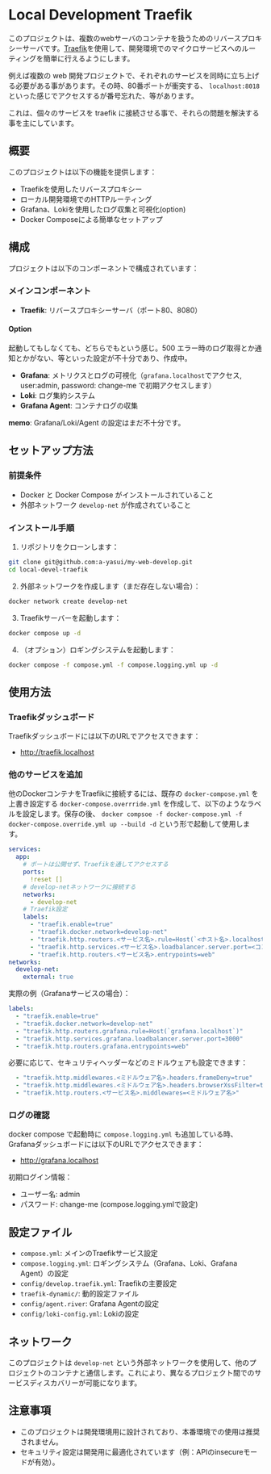 # Local Development Traefik

このプロジェクトは、複数のwebサーバのコンテナを扱うためのリバースプロキシーサーバです。[Traefik](https://traefik.io/)を使用して、開発環境でのマイクロサービスへのルーティングを簡単に行えるようにします。

例えば複数の web 開発プロジェクトで、それぞれのサービスを同時に立ち上げる必要がある事があります。その時、80番ポートが衝突する、 `localhost:8018` といった感じでアクセスするが番号忘れた、等があります。

これは、個々のサービスを traefik に接続させる事で、それらの問題を解決する事を主にしています。

## 概要

このプロジェクトは以下の機能を提供します：

- Traefikを使用したリバースプロキシー
- ローカル開発環境でのHTTPルーティング
- Grafana、Lokiを使用したログ収集と可視化(option)
- Docker Composeによる簡単なセットアップ

## 構成

プロジェクトは以下のコンポーネントで構成されています：

### メインコンポーネント

- **Traefik**: リバースプロキシーサーバ（ポート80、8080）

#### Option

起動してもしなくても、どちらでもという感じ。500 エラー時のログ取得とか通知とかがない、等といった設定が不十分であり、作成中。

- **Grafana**: メトリクスとログの可視化（`grafana.localhost`でアクセス, user:admin, password: change-me で初期アクセスします）
- **Loki**: ログ集約システム
- **Grafana Agent**: コンテナログの収集

**memo**: Grafana/Loki/Agent の設定はまだ不十分です。

## セットアップ方法

### 前提条件

- Docker と Docker Compose がインストールされていること
- 外部ネットワーク `develop-net` が作成されていること

### インストール手順

1. リポジトリをクローンします：

```bash
git clone git@github.com:a-yasui/my-web-develop.git
cd local-devel-traefik
```

2. 外部ネットワークを作成します（まだ存在しない場合）：

```bash
docker network create develop-net
```

3. Traefikサーバーを起動します：

```bash
docker compose up -d
```

4. （オプション）ロギングシステムを起動します：

```bash
docker compose -f compose.yml -f compose.logging.yml up -d
```

## 使用方法

### Traefikダッシュボード

Traefikダッシュボードには以下のURLでアクセスできます：
- http://traefik.localhost

### 他のサービスを追加

他のDockerコンテナをTraefikに接続するには、既存の `docker-compose.yml` を上書き設定する `docker-compose.overrride.yml` を作成して、以下のようなラベルを設定します。保存の後、 `docker compsoe -f docker-compose.yml -f docker-compose.override.yml up --build -d` という形で起動して使用します。

```yaml
services:
  app:
    # ポートは公開せず、Traefikを通してアクセスする
    ports:
      !reset []
    # develop-netネットワークに接続する
    networks:
      - develop-net
    # Traefik設定
    labels:
      - "traefik.enable=true"
      - "traefik.docker.network=develop-net"
      - "traefik.http.routers.<サービス名>.rule=Host(`<ホスト名>.localhost`)"
      - "traefik.http.services.<サービス名>.loadbalancer.server.port=<コンテナ内ポート>"
      - "traefik.http.routers.<サービス名>.entrypoints=web"
networks:
  develop-net:
    external: true
```

実際の例（Grafanaサービスの場合）：

```yaml
labels:
  - "traefik.enable=true"
  - "traefik.docker.network=develop-net"
  - "traefik.http.routers.grafana.rule=Host(`grafana.localhost`)"
  - "traefik.http.services.grafana.loadbalancer.server.port=3000"
  - "traefik.http.routers.grafana.entrypoints=web"
```

必要に応じて、セキュリティヘッダーなどのミドルウェアも設定できます：

```yaml
  - "traefik.http.middlewares.<ミドルウェア名>.headers.frameDeny=true"
  - "traefik.http.middlewares.<ミドルウェア名>.headers.browserXssFilter=true"
  - "traefik.http.routers.<サービス名>.middlewares=<ミドルウェア名>"
```

### ログの確認

docker compose で起動時に `compose.logging.yml` も追加している時、Grafanaダッシュボードには以下のURLでアクセスできます：
- http://grafana.localhost

初期ログイン情報：
- ユーザー名: admin
- パスワード: change-me (compose.logging.ymlで設定)

## 設定ファイル

- `compose.yml`: メインのTraefikサービス設定
- `compose.logging.yml`: ロギングシステム（Grafana、Loki、Grafana Agent）の設定
- `config/develop.traefik.yml`: Traefikの主要設定
- `traefik-dynamic/`: 動的設定ファイル
- `config/agent.river`: Grafana Agentの設定
- `config/loki-config.yml`: Lokiの設定

## ネットワーク

このプロジェクトは `develop-net` という外部ネットワークを使用して、他のプロジェクトのコンテナと通信します。これにより、異なるプロジェクト間でのサービスディスカバリーが可能になります。

## 注意事項

- このプロジェクトは開発環境用に設計されており、本番環境での使用は推奨されません。
- セキュリティ設定は開発用に最適化されています（例：APIのinsecureモードが有効）。
